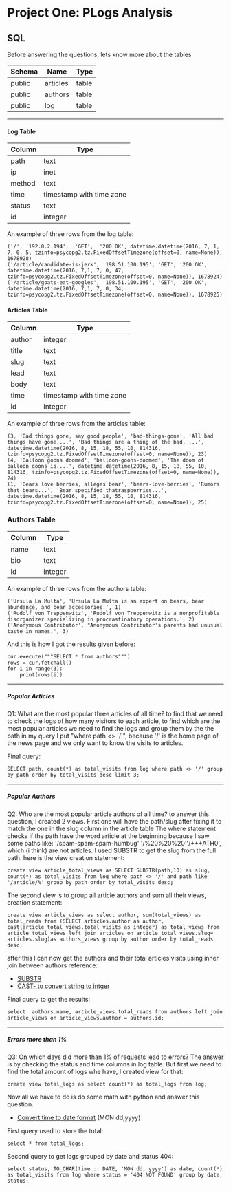 # Project One: PLogs Analysis


## SQL
Before answering the questions, lets know more about the tables

Schema |   Name   | Type  |
-------|---------|--------|
public | articles | table |
public | authors  | table |
public | log      | table |
--------------------------


#### Log Table
Column |           Type           |
-------|--------------------------|
path   | text                     |
ip     | inet                     |
method | text                     |
time   | timestamp with time zone |
status | text                     |
id     | integer                  |

An example of three rows from the log table:
```
('/', '192.0.2.194',  'GET',  '200 OK', datetime.datetime(2016, 7, 1, 7, 0, 5, tzinfo=psycopg2.tz.FixedOffsetTimezone(offset=0, name=None)), 1678928)
('/article/candidate-is-jerk', '198.51.100.195', 'GET', '200 OK', datetime.datetime(2016, 7,1, 7, 0, 47, tzinfo=psycopg2.tz.FixedOffsetTimezone(offset=0, name=None)), 1678924)
('/article/goats-eat-googles', '198.51.100.195', 'GET', '200 OK', datetime.datetime(2016, 7,1, 7, 0, 34, tzinfo=psycopg2.tz.FixedOffsetTimezone(offset=0, name=None)), 1678925)
```

#### Articles Table
Column |           Type           |
-------|--------------------------|
author | integer                  |
title  | text                     |
slug   | text                     |
lead   | text                     |
body   | text                     |
time   | timestamp with time zone |
id     | integer                  |

An example of three rows from the articles table:
```
(3, 'Bad things gone, say good people', 'bad-things-gone', 'All bad things have gone....', 'Bad things are a thing of the bad, ...', datetime.datetime(2016, 8, 15, 18, 55, 10, 814316, tzinfo=psycopg2.tz.FixedOffsetTimezone(offset=0, name=None)), 23)
(4, 'Balloon goons doomed', 'balloon-goons-doomed', 'The doom of balloon goons is....', datetime.datetime(2016, 8, 15, 18, 55, 10, 814316, tzinfo=psycopg2.tz.FixedOffsetTimezone(offset=0, name=None)), 24)
(1, 'Bears love berries, alleges bear', 'bears-love-berries', 'Rumors that bears...', 'Bear specified thatraspberries...', datetime.datetime(2016, 8, 15, 18, 55, 10, 814316, tzinfo=psycopg2.tz.FixedOffsetTimezone(offset=0, name=None)), 25)
```

### Authors Table
Column |  Type   |
-------|---------|
name   | text    |
bio    | text    |
id     | integer |

An example of three rows from the authors table:
```
('Ursula La Multa', 'Ursula La Multa is an expert on bears, bear abundance, and bear accessories.', 1)
('Rudolf von Treppenwitz', 'Rudolf von Treppenwitz is a nonprofitable disorganizer specializing in procrastinatory operations.', 2)
('Anonymous Contributor', "Anonymous Contributor's parents had unusual taste in names.", 3)
```

And this is how I got the results given before:
```
cur.execute("""SELECT * from authors""")
rows = cur.fetchall()
for i in range(3):  
    print(rows[i])
```
-----------------------------------

##### Popular Articles

Q1: What are the most popular three articles of all time?
to find that we need to check the logs of how many visitors to each article,
to find which are the most popular articles we need to find the logs and group them by the the path
in my query I put "where path <> '/'", because '/' is the home page of the news page and we only want to know the visits to articles.

Final query:
```
SELECT path, count(*) as total_visits from log where path <> '/' group by path order by total_visits desc limit 3;
```
-----------------------------------

##### Popular Authors
Q2: Who are the most popular article authors of all time?
to answer this question, I created 2 views. First one will have the path/slug after fixing it to match the one in the slug column in the article table
The where statement checks if the path have the word article at the beginning because I saw some paths like: '/spam-spam-spam-humbug' '/%20%20%20''/+++ATH0',
which (i think) are not articles. I used SUBSTR to get the slug from the full path.
here is the view creation statement:
```
create view article_total_views as SELECT SUBSTR(path,10) as slug, count(*) as total_visits from log where path <> '/' and path like '/article/%' group by path order by total_visits desc;
```
The second view is to group all article authors and sum all their views, creation statement:
```
create view article_views as select author, sum(total_views) as total_reads from (SELECT articles.author as author, cast(article_total_views.total_visits as integer) as total_views from article_total_views left join articles on article_total_views.slug= articles.slug)as authors_views group by author order by total_reads desc;
```
after this I can now get the authors and their total articles visits using inner join between authors
reference:
- [SUBSTR](https://webfocusinfocenter.informationbuilders.com/wfappent/TLs/TL_srv_dm/source/sql_char21.htm)
- [CAST- to convert string to intger](https://stackoverflow.com/questions/10518258/typecast-string-to-integer-postgres) 

Final query to get the results:
```
select  authors.name, article_views.total_reads from authors left join article_views on article_views.author = authors.id;
```

-----------------------------------

##### Errors more than 1%
Q3: On which days did more than 1% of requests lead to errors? 
The answer is by checking the status and time columns in log table. But first we need to find the total amount of logs whe have, I created view for that:
```
create view total_logs as select count(*) as total_logs from log;
```
Now all we have to do is do some math with python and answer this question.
- [Convert time to date format](http://www.postgresqltutorial.com/postgresql-date/) (MON dd,yyyy)

First query used to store the total:
```
select * from total_logs;
```
Second query to get logs grouped by date and status 404:
```
select status, TO_CHAR(time :: DATE, 'MON dd, yyyy') as date, count(*) as total_visits from log where status = '404 NOT FOUND' group by date, status;
```
